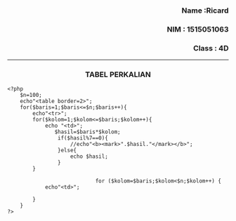 <!DOCTYPE html>
<html>
<head>
	<title></title>
</head>
<body>
<h3 style="text-align:right;">Name :Ricard  </h3>
<h3 style="text-align:right;">NIM : 1515051063</h3>
<h3 style="text-align:right;">Class : 4D</h3>
<hr><h3 style="text-align:center;">TABEL PERKALIAN</h3></hr>

	<?php
		$n=100;
		echo"<table border=2>";
		for($baris=1;$baris<=$n;$baris++){
			echo"<tr>";
			for($kolom=1;$kolom<=$baris;$kolom++){
				echo "<td>";
				   $hasil=$baris*$kolom;
	            	if($hasil%7==0){
						//echo"<b><mark>".$hasil."</mark></b>";
					}else{
						echo $hasil;
					}
			}
								
								for ($kolom=$baris;$kolom<$n;$kolom++) {
				echo"<td>";

			}
		}
	?>
</body>
</html>
